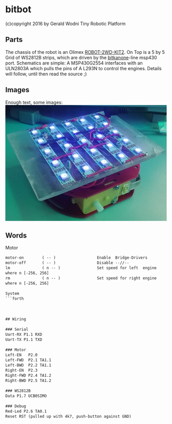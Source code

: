 # bitbot
(c)copyright 2016 by Gerald Wodni
Tiny Robotic Platform

## Parts
The chassis of the robot is an Olimex [ROBOT-2WD-KIT2](https://www.olimex.com/Products/RobotParts/Chassis/ROBOT-2WD-KIT2/).
On Top is a 5 by 5 Grid of WS2812B strips, which are driven by the [bitkanone](https://github.com/GeraldWodni/bitkanone)-line msp430 port.
Schematics are simple: A MSP430G2554 interfaces with an ULN2803A which pulls the pins of A L293N to control the engines.
Details will follow, until then read the source ;)


## Images
Enough text, some images:
![Wheel-less robot with WS2812B LED-Matrix](/images/2016-12-02_first.jpg?raw=true "Wheel-less robot with WS2812B LED-Matrix")


## Words
Motor
```forth
motor-on        ( -- )                  Enable  Bridge-Drivers
motor-off       ( -- )                  Disable --//--
lm              ( n -- )                Set speed for left  engine where n [-256, 256]
rm              ( n -- )                Set speed for right engine where n [-256, 256]

System
```forth



## Wiring

### Serial
Uart-RX P1.1 RXD
Uart-TX P1.1 TXD

### Motor
Left-EN   P2.0
Left-FWD  P2.1 TA1.1
Left-BWD  P2.2 TA1.1
Right-EN  P2.3
Right-FWD P2.4 TA1.2
Right-BWD P2.5 TA1.2

### WS2812B
Data P1.7 UCB0SIMO

### Debug
Red-Led P2.6 TA0.1
Reset RST (pulled up with 4k7, push-button against GND)
